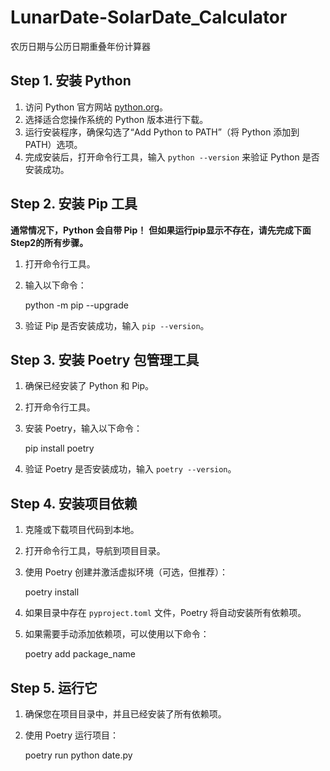 # LunarDate-SolarDate_Calculator
 农历日期与公历日期重叠年份计算器

## Step 1. 安装 Python

1. 访问 Python 官方网站 [python.org](https://www.python.org/)。
2. 选择适合您操作系统的 Python 版本进行下载。
3. 运行安装程序，确保勾选了“Add Python to PATH”（将 Python 添加到 PATH）选项。
4. 完成安装后，打开命令行工具，输入 `python --version` 来验证 Python 是否安装成功。

## Step 2. 安装 Pip 工具

**通常情况下，Python 会自带 Pip！**
**但如果运行pip显示不存在，请先完成下面Step2的所有步骤。**

1. 打开命令行工具。
2. 输入以下命令：

   python -m pip --upgrade

3. 验证 Pip 是否安装成功，输入 `pip --version`。

## Step 3. 安装 Poetry 包管理工具

1. 确保已经安装了 Python 和 Pip。
2. 打开命令行工具。
3. 安装 Poetry，输入以下命令：

   pip install poetry

4. 验证 Poetry 是否安装成功，输入 `poetry --version`。

## Step 4. 安装项目依赖

1. 克隆或下载项目代码到本地。
2. 打开命令行工具，导航到项目目录。
3. 使用 Poetry 创建并激活虚拟环境（可选，但推荐）：

   poetry install

4. 如果目录中存在 `pyproject.toml` 文件，Poetry 将自动安装所有依赖项。
5. 如果需要手动添加依赖项，可以使用以下命令：

   poetry add package_name

## Step 5. 运行它

1. 确保您在项目目录中，并且已经安装了所有依赖项。
2. 使用 Poetry 运行项目：

   poetry run python date.py
